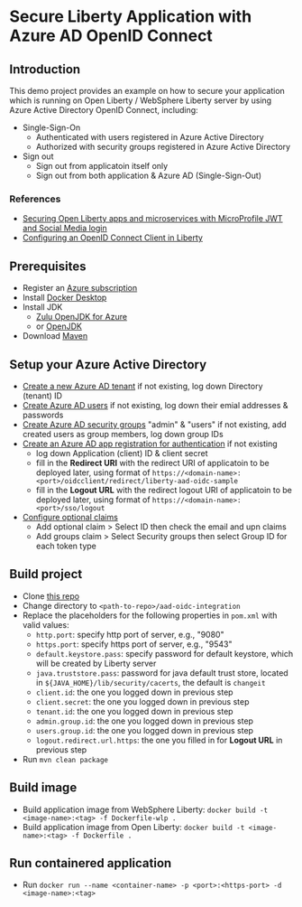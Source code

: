 # Secure Liberty Application with Azure AD OpenID Connect

## Introduction
This demo project provides an example on how to secure your application which is running on Open Liberty / WebSphere Liberty server by using Azure Active Directory OpenID Connect, including:
- Single-Sign-On
  - Authenticated with users registered in Azure Active Directory
  - Authorized with security groups registered in Azure Active Directory
- Sign out
  - Sign out from applicatoin itself only
  - Sign out from both application & Azure AD (Single-Sign-Out) 

### References
- [Securing Open Liberty apps and microservices with MicroProfile JWT and Social Media login](https://openliberty.io/blog/2019/08/29/securing-microservices-social-login-jwt.html)
- [Configuring an OpenID Connect Client in Liberty](https://www.ibm.com/support/knowledgecenter/SSEQTP_liberty/com.ibm.websphere.wlp.doc/ae/twlp_config_oidc_rp.html)

## Prerequisites
- Register an [Azure subscription](https://azure.microsoft.com/en-us/)
- Install [Docker Desktop](https://www.docker.com/products/docker-desktop)
- Install JDK
  - [Zulu OpenJDK for Azure](https://docs.microsoft.com/en-us/java/azure/jdk/java-jdk-install?view=azure-java-stable)
  - or [OpenJDK](https://openjdk.java.net/install/)
- Download [Maven](https://maven.apache.org/download.cgi)

## Setup your Azure Active Directory
- [Create a new Azure AD tenant](https://docs.microsoft.com/en-us/azure/active-directory/develop/quickstart-create-new-tenant#create-a-new-azure-ad-tenant) if not existing, log down Directory (tenant) ID
- [Create Azure AD users](https://docs.microsoft.com/en-us/azure/openshift/howto-aad-app-configuration#create-a-new-azure-active-directory-user) if not existing, log down their emial addresses & passwords
- [Create Azure AD security groups](https://docs.microsoft.com/en-us/azure/openshift/howto-aad-app-configuration#create-an-azure-ad-security-group) "admin" & "users" if not existing, add created users as group members, log down group IDs 
- [Create an Azure AD app registration for authentication](https://docs.microsoft.com/en-us/azure/openshift/configure-azure-ad-ui#create-an-azure-active-directory-application-for-authentication) if not existing
  - log down Application (client) ID & client secret
  - fill in the <b>Redirect URI</b> with the redirect URI of applicatoin to be deployed later, using format of `https://<domain-name>:<port>/oidcclient/redirect/liberty-aad-oidc-sample`
  - fill in the <b>Logout URL</b> with the redirect logout URI of applicatoin to be deployed later, using format of `https://<domain-name>:<port>/sso/logout`
- [Configure optional claims](https://docs.microsoft.com/en-us/azure/openshift/configure-azure-ad-ui#configure-optional-claims)
  - Add optional claim > Select ID then check the email and upn claims
  - Add groups claim > Select Security groups then select Group ID for each token type

## Build project 
- Clone [this repo](https://github.com/majguo/open-liberty-demo)
- Change directory to `<path-to-repo>/aad-oidc-integration`
- Replace the placeholders for the following properties in `pom.xml` with valid values:
  - `http.port`: specify http port of server, e.g., "9080"
  - `https.port`: specify https port of server, e.g., "9543"
  - `default.keystore.pass`: specify password for default keystore, which will be created by Liberty server
  - `java.truststore.pass`: password for java default trust store, located in `${JAVA_HOME}/lib/security/cacerts`, the default is `changeit`
  - `client.id`: the one you logged down in previous step
  - `client.secret`: the one you logged down in previous step
  - `tenant.id`: the one you logged down in previous step
  - `admin.group.id`: the one you logged down in previous step
  - `users.group.id`: the one you logged down in previous step
  - `logout.redirect.url.https`: the one you filled in for <b>Logout URL</b> in previous step
- Run `mvn clean package`

## Build image
- Build application image from WebSphere Liberty: `docker build -t <image-name>:<tag> -f Dockerfile-wlp .`
- Build application image from Open Liberty: `docker build -t <image-name>:<tag> -f Dockerfile .`
 
## Run containered application
- Run `docker run --name <container-name> -p <port>:<https-port> -d <image-name>:<tag>`
